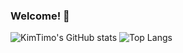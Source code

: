 ### Welcome! 👋

<!--
**KimTimo/KimTimo** is a ✨ _special_ ✨ repository because its `README.md` (this file) appears on your GitHub profile.

Here are some ideas to get you started:

- 🔭 I’m currently working on ...
- 🌱 I’m currently learning ...
- 👯 I’m looking to collaborate on ...
- 🤔 I’m looking for help with ...
- 💬 Ask me about ...
- 📫 How to reach me: ...
- 😄 Pronouns: ...
- ⚡ Fun fact: ...
-->

![KimTimo's GitHub stats](https://github-readme-stats.vercel.app/api?username=KimTimo&show_icons=true&theme=radical) ![Top Langs](https://github-readme-stats.vercel.app/api/top-langs/?username=KimTimo&layout=compact&theme=radical&langs_count=8)

<!--[![JS](https://img.shields.io/badge/Java-007396?style=flat-square&logo=Java&logoColor=white)](https://github.com/KimTimo/kimtimo/blob/main/README.md) [![JS](https://img.shields.io/badge/Spring-6DB33?style=flat-square&logo=Spring&logoColor=white)](https://github.com/KimTimo/kimtimo/blob/main/README.md) 
[![JS](https://img.shields.io/badge/Html-E34F26?style=flat-square&logo=Html5&logoColor=white)](https://github.com/KimTimo/KimTimo/blob/main/README.md) [![JS](https://img.shields.io/badge/CSS-007396?style=flat-square&logo=Css3&logoColor=white)](https://github.com/KimTimo/KimTimo/blob/main/README.md) [![JS](https://img.shields.io/badge/JavaScript-F7DF1E?style=flat-square&logo=JavaScript&logoColor=black)](https://github.com/KimTimo/KimTimo/blob/main/README.md)
[![JS](https://img.shields.io/badge/MySQL-4479A1?style=flat-square&logo=MYSQL&logoColor=white)](https://github.com/KimTimo/KimTimo/blob/main/README.md)-->

<!--[![Solved.ac 프로필](http://mazassumnida.wtf/api/v2/generate_badge?boj=eoguszan)](https://solved.ac/eoguszan) 
[![Hits](https://hits.seeyoufarm.com/api/count/incr/badge.svg?
-url=https%3A%2F%2Fgithub.com%2FKimTimo%2FPublish.git&count_bg=%2379C83D&title_bg=%23555555&icon=&icon_color=%23E7E7E7&title=hits&edge_flat=false)](https://hits.seeyoufarm.com)-->

